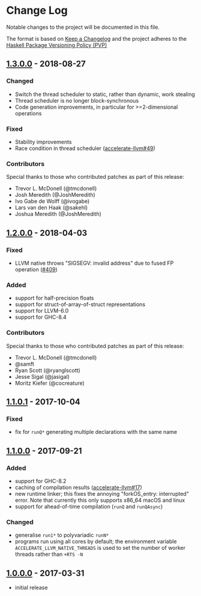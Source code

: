 # Change Log

Notable changes to the project will be documented in this file.

The format is based on [Keep a Changelog](http://keepachangelog.com/) and the
project adheres to the [Haskell Package Versioning
Policy (PVP)](https://pvp.haskell.org)

## [1.3.0.0] - 2018-08-27
### Changed
  * Switch the thread scheduler to static, rather than dynamic, work stealing
  * Thread scheduler is no longer block-synchronous
  * Code generation improvements, in particular for >=2-dimensional operations

### Fixed
  * Stability improvements
  * Race condition in thread scheduler ([accelerate-llvm#49])
 
### Contributors

Special thanks to those who contributed patches as part of this release:

  * Trevor L. McDonell (@tmcdonell)
  * Josh Meredith (@JoshMeredith)
  * Ivo Gabe de Wolff (@ivogabe)
  * Lars van den Haak (@sakehl)
  * Joshua Meredith (@JoshMeredith)
 

## [1.2.0.0] - 2018-04-03
### Fixed
  * LLVM native throws "SIGSEGV: invalid address" due to fused FP operation ([#409])

### Added
  * support for half-precision floats
  * support for struct-of-array-of-struct representations
  * support for LLVM-6.0
  * support for GHC-8.4

### Contributors

Special thanks to those who contributed patches as part of this release:

  * Trevor L. McDonell (@tmcdonell)
  * @samft
  * Ryan Scott (@ryanglscott)
  * Jesse Sigal (@jasigal)
  * Moritz Kiefer (@cocreature)


## [1.1.0.1] - 2017-10-04
### Fixed
  * fix for `runQ*` generating multiple declarations with the same name


## [1.1.0.0] - 2017-09-21
### Added
  * support for GHC-8.2
  * caching of compilation results ([accelerate-llvm#17])
  * new runtime linker; this fixes the annoying "forkOS_entry: interrupted" error. Note that currently this only supports x86_64 macOS and linux
  * support for ahead-of-time compilation (`runQ` and `runQAsync`)

### Changed
  * generalise `run1*` to polyvariadic `runN*`
  * programs run using all cores by default; the environment variable
    `ACCELERATE_LLVM_NATIVE_THREADS` is used to set the number of worker threads
    rather than `+RTS -N`


## [1.0.0.0] - 2017-03-31
  * initial release


[1.3.0.0]:              https://github.com/AccelerateHS/accelerate-llvm/compare/1.2.0.0...v1.3.0.0
[1.2.0.0]:              https://github.com/AccelerateHS/accelerate-llvm/compare/1.1.0.1-native...1.2.0.0
[1.1.0.1]:              https://github.com/AccelerateHS/accelerate-llvm/compare/1.1.0.0...1.1.0.1-native
[1.1.0.0]:              https://github.com/AccelerateHS/accelerate-llvm/compare/1.0.0.0...1.1.0.0
[1.0.0.0]:              https://github.com/AccelerateHS/accelerate-llvm/compare/be7f91295f77434b2103c70aa1cabb6a4f2b09a8...1.0.0.0

[#409]:                 https://github.com/AccelerateHS/accelerate/issues/409
[accelerate-llvm#17]:   https://github.com/AccelerateHS/accelerate-llvm/issues/17
[accelerate-llvm#49]:   https://github.com/AccelerateHS/accelerate-llvm/pull/49

